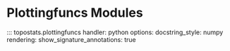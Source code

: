 # Plottingfuncs Modules

::: topostats.plottingfuncs
handler: python
options:
docstring_style: numpy
rendering:
show_signature_annotations: true
